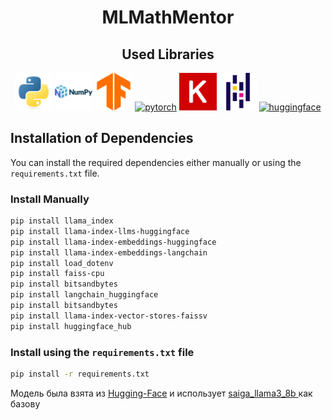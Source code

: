 <h1 align="center">MLMathMentor</h1>

<h2 align="center">Used Libraries</h2>
<div align="center">
  
 <a href="https://www.python.org" target="_blank" rel="noreferrer" style="display: inline-block;"> 
   <img src="https://raw.githubusercontent.com/devicons/devicon/master/icons/python/python-original.svg" alt="python" width="60" height="60"/>
 </a>

 <a href="https://numpy.org/" target="_blank" rel="noreferrer" style="display: inline-block;">
   <img src="https://github.com/devicons/devicon/blob/master/icons/numpy/numpy-original-wordmark.svg" title="Numpy" alt="Numpy" width="60" height="60"/> 
 </a>

 <a href="https://www.tensorflow.org/" target="_blank" rel="noreferrer" style="display: inline-block;"> 
   <img src="https://github.com/devicons/devicon/blob/master/icons/tensorflow/tensorflow-original.svg" title="tensorflow" alt="tensorflow" width="60" height="60"> 
 </a>

 <a href="https://pytorch.org/" target="_blank" rel="noreferrer" style="display: inline-block;">
    <img src="https://avatars.githubusercontent.com/u/21003710?s=200&v=4" title="pytorch" alt="pytorch" width="60" height="60"/> 
 </a>

 <a href="https://keras.io/" target="_blank" rel="noreferrer" style="display: inline-block;">
   <img src="https://github.com/devicons/devicon/blob/master/icons/keras/keras-original.svg" title="keras" alt="keras" width="60" height="60"> 
 </a>
 <a href="https://pandas.pydata.org/" target="_blank" rel="noreferrer" style="display: inline-block;">
   <img src="https://github.com/devicons/devicon/blob/master/icons/pandas/pandas-original.svg" title="Pandas" alt="Pandas" width="60" height="60"/> 
 </a>

 <a href="https://huggingface.co/docs/hub/index" target="_blank" rel="noreferrer" style="display: inline-block;">
    <img src="https://avatars.githubusercontent.com/u/25720743?s=200&v=4" title="huggingface" alt="huggingface" width="60" height="60"/> 
 </a>



</div>


## Installation of Dependencies

You can install the required dependencies either manually or using the `requirements.txt` file.

###  Install Manually
```bash
pip install llama_index
pip install llama-index-llms-huggingface
pip install llama-index-embeddings-huggingface
pip install llama-index-embeddings-langchain
pip install load_dotenv
pip install faiss-cpu
pip install bitsandbytes
pip install langchain_huggingface
pip install bitsandbytes
pip install llama-index-vector-stores-faissv
pip install huggingface_hub

````

### Install using the `requirements.txt` file
```bash
pip install -r requirements.txt

````



Модель была взята из <a href="https://huggingface.co/docs/hub/index">Hugging-Face</a> и использует
<a href = "https://huggingface.co/IlyaGusev/saiga_llama3_8b"> saiga_llama3_8b </a> как базову